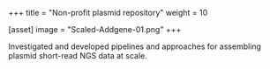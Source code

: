 +++
title = "Non-profit plasmid repository"
weight = 10

[asset]
  image = "Scaled-Addgene-01.png"
+++

Investigated and developed pipelines and approaches for assembling plasmid short-read NGS data at scale.